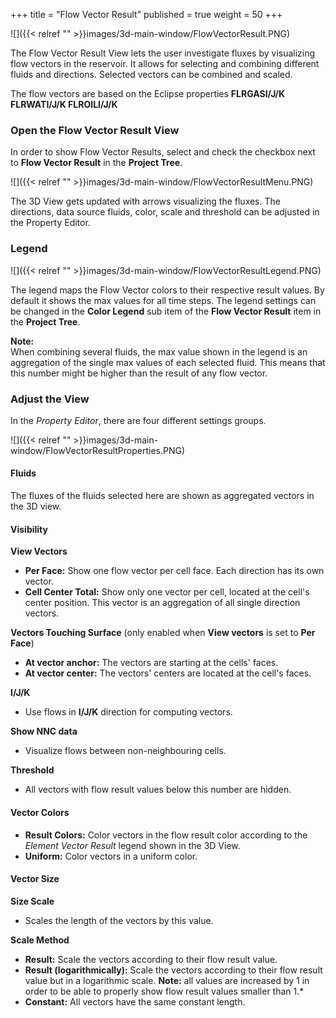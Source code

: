 +++
title = "Flow Vector Result"
published = true
weight = 50
+++

![]({{< relref "" >}}images/3d-main-window/FlowVectorResult.PNG)

The Flow Vector Result View lets the user investigate fluxes by visualizing flow vectors in the reservoir. It allows for selecting and combining different fluids and directions. Selected vectors can be combined and scaled.

The flow vectors are based on the Eclipse properties **FLRGASI/J/K FLRWATI/J/K FLROILI/J/K**

### Open the Flow Vector Result View

In order to show Flow Vector Results, select and check the checkbox next to **Flow Vector Result** in the **Project Tree**.

![]({{< relref "" >}}images/3d-main-window/FlowVectorResultMenu.PNG)

The 3D View gets updated with arrows visualizing the fluxes. The directions, data source fluids, color, scale and threshold can be adjusted in the Property Editor.

### Legend

![]({{< relref "" >}}images/3d-main-window/FlowVectorResultLegend.PNG)

The legend maps the Flow Vector colors to their respective result values. By default it shows the max values for all time steps. The legend settings can be changed in the **Color Legend** sub item of the **Flow Vector Result** item in the **Project Tree**.

**Note:**\
When combining several fluids, the max value shown in the legend is an aggregation of the single max values of each selected fluid. This means that this number might be higher than the result of any flow vector.


### Adjust the View

In the *Property Editor*, there are four different settings groups.

![]({{< relref "" >}}images/3d-main-window/FlowVectorResultProperties.PNG)

#### Fluids
The fluxes of the fluids selected here are shown as aggregated vectors in the 3D view.

#### Visibility

**View Vectors**
- **Per Face:** Show one flow vector per cell face. Each direction has its own vector.
- **Cell Center Total:** Show only one vector per cell, located at the cell's center position. This vector is an aggregation of all single direction vectors.

**Vectors Touching Surface** (only enabled when **View vectors** is set to **Per Face**)
- **At vector anchor:** The vectors are starting at the cells' faces.
- **At vector center:** The vectors' centers are located at the cell's faces.

**I/J/K**
- Use flows in **I/J/K** direction for computing vectors.

**Show NNC data**
- Visualize flows between non-neighbouring cells.

**Threshold**
- All vectors with flow result values below this number are hidden.

#### Vector Colors
- **Result Colors:** Color vectors in the flow result color according to the *Element Vector Result* legend shown in the 3D View.
- **Uniform:** Color vectors in a uniform color.

#### Vector Size

**Size Scale**
- Scales the length of the vectors by this value.

**Scale Method**
- **Result:** Scale the vectors according to their flow result value.
- **Result (logarithmically):** Scale the vectors according to their flow result value but in a logarithmic scale. **Note:** all values are increased by 1 in order to be able to properly show flow result values smaller than 1.*
- **Constant:** All vectors have the same constant length.